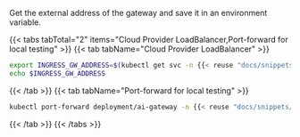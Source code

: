 Get the external address of the gateway and save it in an environment variable.
   
   {{< tabs tabTotal="2" items="Cloud Provider LoadBalancer,Port-forward for local testing" >}}
   {{< tab tabName="Cloud Provider LoadBalancer" >}}
   ```sh
   export INGRESS_GW_ADDRESS=$(kubectl get svc -n {{< reuse "docs/snippets/namespace.md" >}} ai-gateway -o jsonpath="{.status.loadBalancer.ingress[0]['hostname','ip']}")
   echo $INGRESS_GW_ADDRESS  
   ```
   {{< /tab >}}
   {{< tab tabName="Port-forward for local testing" >}}
   ```sh
   kubectl port-forward deployment/ai-gateway -n {{< reuse "docs/snippets/namespace.md" >}} 8080:8080
   ```
   {{< /tab >}}
   {{< /tabs >}}